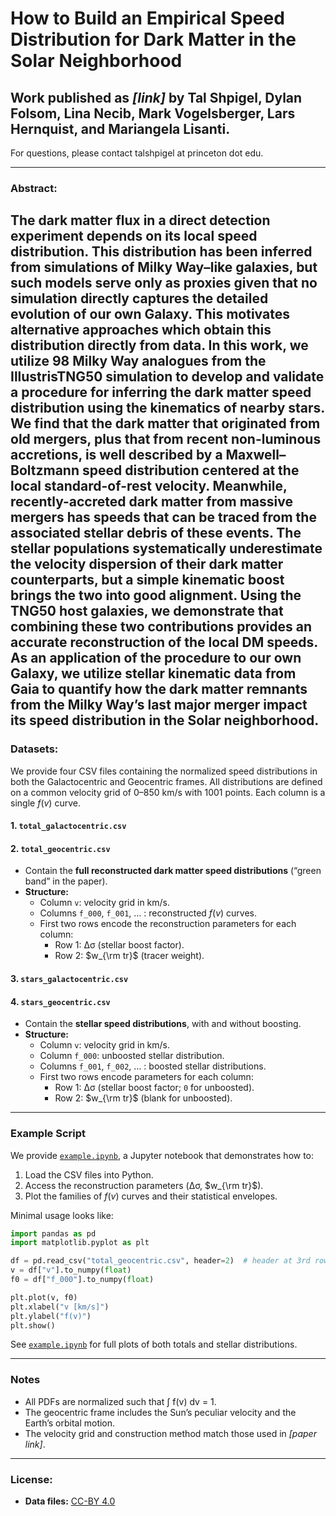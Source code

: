 # How to Build an Empirical Speed Distribution for Dark Matter in the Solar Neighborhood
## Work published as *[link]* by Tal Shpigel, Dylan Folsom, Lina Necib, Mark Vogelsberger, Lars Hernquist, and Mariangela Lisanti.

For questions, please contact talshpigel at princeton dot edu.

---

### Abstract:

The dark matter flux in a direct detection experiment depends on its local speed distribution. This distribution
has been inferred from simulations of Milky Way–like galaxies, but such models serve only as proxies given that
no simulation directly captures the detailed evolution of our own Galaxy. This motivates alternative approaches
which obtain this distribution directly from data. In this work, we utilize 98 Milky Way analogues from the
IllustrisTNG50 simulation to develop and validate a procedure for inferring the dark matter speed distribution
using the kinematics of nearby stars. We find that the dark matter that originated from old mergers, plus that
from recent non-luminous accretions, is well described by a Maxwell–Boltzmann speed distribution centered at
the local standard-of-rest velocity. Meanwhile, recently-accreted dark matter from massive mergers has speeds
that can be traced from the associated stellar debris of these events. The stellar populations systematically
underestimate the velocity dispersion of their dark matter counterparts, but a simple kinematic boost brings the
two into good alignment. Using the TNG50 host galaxies, we demonstrate that combining these two contributions
provides an accurate reconstruction of the local DM speeds. As an application of the procedure to our own
Galaxy, we utilize stellar kinematic data from Gaia to quantify how the dark matter remnants from the Milky
Way’s last major merger impact its speed distribution in the Solar neighborhood.
---

### Datasets:

We provide four CSV files containing the normalized speed distributions in both the Galactocentric and Geocentric frames. All distributions are defined on a common velocity grid of 0–850 km/s with 1001 points. Each column is a single $f(v)$ curve.

#### 1. `total_galactocentric.csv`  
#### 2. `total_geocentric.csv`  

- Contain the **full reconstructed dark matter speed distributions** (“green band” in the paper).  
- **Structure:**
  - Column `v`: velocity grid in km/s.  
  - Columns `f_000`, `f_001`, … : reconstructed $f(v)$ curves.  
  - First two rows encode the reconstruction parameters for each column:  
    - Row 1: Δσ (stellar boost factor).  
    - Row 2: $w_{\rm tr}$ (tracer weight).  

#### 3. `stars_galactocentric.csv`  
#### 4. `stars_geocentric.csv`  

- Contain the **stellar speed distributions**, with and without boosting.  
- **Structure:**
  - Column `v`: velocity grid in km/s.  
  - Column `f_000`: unboosted stellar distribution.  
  - Columns `f_001`, `f_002`, … : boosted stellar distributions.  
  - First two rows encode parameters for each column:  
    - Row 1: Δσ (stellar boost factor; `0` for unboosted).  
    - Row 2: $w_{\rm tr}$ (blank for unboosted).  

---

### Example Script

We provide [`example.ipynb`](example.ipynb), a Jupyter notebook that demonstrates how to:  
1. Load the CSV files into Python.  
2. Access the reconstruction parameters (Δσ, $w_{\rm tr}$).  
3. Plot the families of $f(v)$ curves and their statistical envelopes.  

Minimal usage looks like:

```python
import pandas as pd
import matplotlib.pyplot as plt

df = pd.read_csv("total_geocentric.csv", header=2)  # header at 3rd row
v = df["v"].to_numpy(float)
f0 = df["f_000"].to_numpy(float)

plt.plot(v, f0)
plt.xlabel("v [km/s]")
plt.ylabel("f(v)")
plt.show()
```

See [`example.ipynb`](example.ipynb) for full plots of both totals and stellar distributions.  

---

### Notes

- All PDFs are normalized such that ∫ f(v) dv = 1.  
- The geocentric frame includes the Sun’s peculiar velocity and the Earth’s orbital motion.  
- The velocity grid and construction method match those used in *[paper link]*.  

---

### License:

- **Data files:** [CC-BY 4.0](https://creativecommons.org/licenses/by/4.0/)  
